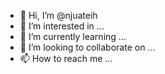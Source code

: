 - 👋 Hi, I’m @njuateih
- 👀 I’m interested in ...
- 🌱 I’m currently learning ...
- 💞️ I’m looking to collaborate on ...
- 📫 How to reach me ...

<!---
njuateih/njuateih is a ✨ special ✨ repository because its `README.md` (this file) appears on your GitHub profile.
You can click the Preview link to take a look at your changes.
--->
